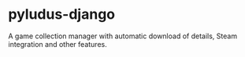 # pyludus-django
A game collection manager with automatic download of details, Steam integration and other features.
